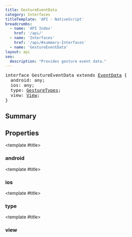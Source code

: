 ```yaml
---
title: GestureEventData
category: Interfaces
titleTemplate: 'API - NativeScript'
breadcrumbs: 
  - name: 'API Index'
    href: '/api/'
  - name: 'Interfaces'
    href: '/api/#summary-Interfaces'
  - name: 'GestureEventData'
layout: api
seo:
  description: "Provides gesture event data."
---
```


<!-- This page is auto generated, do not edit manually. -->
<!-- Run "yarn generate:api-docs" to regenerate -->

<script setup lang="ts">
  import { provide } from "vue";
  import API_DATA from "./GestureEventData.data.json";
  
  provide('API_DATA', API_DATA);
</script>

<APIRefHierarchy v-once />

<pre class="not-prose [&_a]:text-blue-400 [&_a]:no-underline">interface GestureEventData extends <a href="/api/interface/EventData">EventData</a> {
  android: any;
  ios: any;
  type: <a href="/api/enum/GestureTypes">GestureTypes</a>;
  view: <a href="/api/class/View">View</a>;
}</pre>

<APIRefComment commentBase64="eyJibG9ja1RhZ3MiOltdLCJtb2RpZmllclRhZ3MiOnt9LCJzdW1tYXJ5IjpbeyJraW5kIjoidGV4dCIsInRleHQiOiJQcm92aWRlcyBnZXN0dXJlIGV2ZW50IGRhdGEuIn1dfQ==" v-once />

## <Heading ignore>Summary</Heading>

<APIRefSummary v-once />

## Properties

<div class="">

<APIRef for="14055" v-once>

<template #title>

### android

</template>

</APIRef>

</div>

<div class="">

<APIRef for="14054" v-once>

<template #title>

### ios

</template>

</APIRef>

</div>

<div class="">

<APIRef for="14052" v-once>

<template #title>

### type

</template>

</APIRef>

</div>

<div class="">

<APIRef for="14053" v-once>

<template #title>

### view

</template>

</APIRef>

</div>
